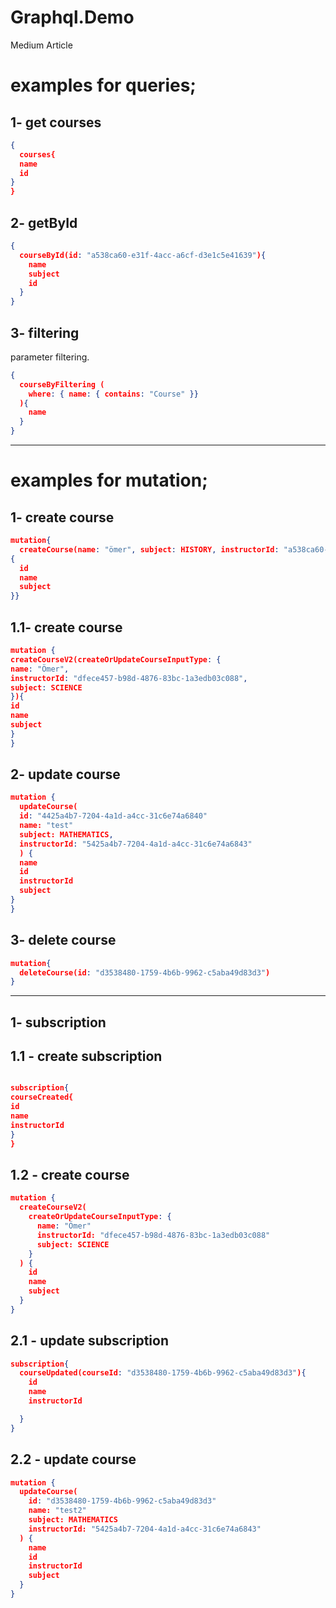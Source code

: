 # Graphql.Demo

Medium Article 

# examples for queries;

## 1- get courses

```json
{
  courses{
  name
  id
}
}
```

## 2- getById

```json
{
  courseById(id: "a538ca60-e31f-4acc-a6cf-d3e1c5e41639"){
    name
    subject
    id
  }
}
```

## 3- filtering


parameter filtering.
```json
{
  courseByFiltering (
    where: { name: { contains: "Course" }}
  ){
    name
  }
}

```

---

# examples for mutation;

## 1- create course

```json
mutation{
  createCourse(name: "ömer", subject: HISTORY, instructorId: "a538ca60-e31f-4acc-a6cf-d3e1c5e41639")
{
  id
  name
  subject
}}
```

## 1.1- create course

```json
mutation {
createCourseV2(createOrUpdateCourseInputType: {
name: "Ömer",
instructorId: "dfece457-b98d-4876-83bc-1a3edb03c088",
subject: SCIENCE
}){
id
name
subject
}
}
```

## 2- update course

```json
mutation {
  updateCourse(
  id: "4425a4b7-7204-4a1d-a4cc-31c6e74a6840"
  name: "test"
  subject: MATHEMATICS,
  instructorId: "5425a4b7-7204-4a1d-a4cc-31c6e74a6843"
  ) {
  name
  id
  instructorId
  subject
}
}

```

## 3- delete course

```json
mutation{
  deleteCourse(id: "d3538480-1759-4b6b-9962-c5aba49d83d3")
}
```


---

## 1- subscription

## 1.1 - create subscription

```json

subscription{
courseCreated{
id
name
instructorId
}
}
```

## 1.2 - create course
```json
mutation {
  createCourseV2(
    createOrUpdateCourseInputType: {
      name: "Ömer"
      instructorId: "dfece457-b98d-4876-83bc-1a3edb03c088"
      subject: SCIENCE
    }
  ) {
    id
    name
    subject
  }
}

```

## 2.1 - update subscription

```json
subscription{
  courseUpdated(courseId: "d3538480-1759-4b6b-9962-c5aba49d83d3"){
    id
    name
    instructorId

  }
}
```

## 2.2 - update course

```json
mutation {
  updateCourse(
    id: "d3538480-1759-4b6b-9962-c5aba49d83d3"
    name: "test2"
    subject: MATHEMATICS
    instructorId: "5425a4b7-7204-4a1d-a4cc-31c6e74a6843"
  ) {
    name
    id
    instructorId
    subject
  }
}
```
